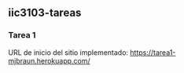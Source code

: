 ## iic3103-tareas

### Tarea 1
URL de inicio del sitio implementado: https://tarea1-mjbraun.herokuapp.com/